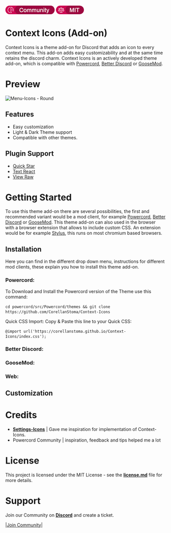 [![Community](https://raw.githubusercontent.com/CorellanStoma/CorellanStoma/master/shields/community.png)](https://discord.gg/8W8E39Z)
[![License](https://raw.githubusercontent.com/CorellanStoma/CorellanStoma/master/shields/license.png)](https://github.com/CorellanStoma/Context-Icons/blob/main/license.md)

# Context Icons (Add-on)

Context Icons is a theme add-on for Discord that adds an icon to every context menu. This add-on adds easy customizability and at the same time retains the discord charm. Context Icons is an actively developed theme add-on, which is compatible with [Powercord](https://github.com/powercord-org/powercord), [Better Discord](https://github.com/BetterDiscord/BetterDiscord) or [GooseMod](https://github.com/GooseMod/GooseMod).

# Preview

![Menu-Icons - Round](https://user-images.githubusercontent.com/58918358/132363531-eabf5453-647e-4f8f-89b9-d0aa3812536f.png)

## Features

* Easy customization
* Light & Dark Theme support
* Compatible with other themes.

## Plugin Support

* [Quick Star](https://github.com/powercord-community/quickstar)
* [Text React](https://github.com/Juby210/text-react)
* [View Raw](https://github.com/Juby210/view-raw)

# Getting Started

To use this theme add-on there are several possibilities, the first and recommended variant would be a mod client, for example [Powercord](https://github.com/powercord-org/powercord), [Better Discord](https://github.com/BetterDiscord/BetterDiscord) or [GooseMod](https://github.com/GooseMod/GooseMod).
This theme add-on can also used in the browser with a browser extension that allows to include custom CSS. An extension would be for example [Stylus](https://github.com/openstyles/stylus), this runs on most chromium based browsers.

## Installation

Here you can find in the different drop down menu, instructions for different mod clients, these explain you how to install this theme add-on.

### Powercord:
To Download and Install the Powercord version of the Theme use this command:

```
cd powercord/src/Powercord/themes && git clone https://github.com/CorellanStoma/Context-Icons
```

Quick CSS Import:
Copy & Paste this line to your Quick CSS:

```
@import url('https://corellanstoma.github.io/Context-Icons/index.css');
```

### Better Discord:

### GooseMod:

### Web:

## Customization



# Credits

* [**Settings-Icons**](https://github.com/snappercord/Settings-Icons) | Gave me inspiration for implementation of Context-Icons.
* Powercord Community | inspiration, feedback and tips helped me a lot

# License

This project is licensed under the MIT License - see the [**license.md**](https://raw.githubusercontent.com/CorellanStoma/CreArts/master/license.md) file for more details.

# Support

Join our Community on [**Discord**](https://discord.com/) and create a ticket.


|[Join Community](https://discord.gg/8W8E39Z)|
